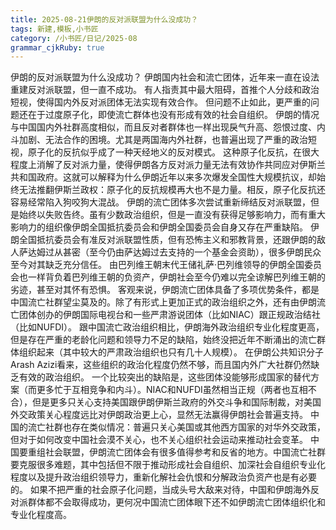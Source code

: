 ```yaml
---
title: 2025-08-21伊朗的反对派联盟为什么没成功？
tags: 新建,模板,小书匠
category: /小书匠/日记/2025-08
grammar_cjkRuby: true
---
```

伊朗的反对派联盟为什么没成功？ 伊朗国内社会和流亡团体，近年来一直在设法重建反对派联盟，但一直不成功。 有人指责其中最大阻碍，首推个人分歧和政治短视，使得国内外反对派团体无法实现有效合作。 但问题不止如此，更严重的问题还在于过度原子化，即使流亡群体也没有形成有效的社会自组织。 伊朗的情况与中国国内外社群高度相似，而且反对者群体也一样出现戾气升高、怨恨过度、内斗加剧、无法合作的困境。尤其是两国海内外社群，也普遍出现了严重的政治短视，原子化的反抗似乎成了一种天经地义的反对模式。 这种原子化反抗，在很大程度上消解了反对派力量，使得伊朗各方反对派力量无法有效协作共同应对伊斯兰共和国政府。这就可以解释为什么伊朗近年以来多次爆发全国性大规模抗议，却始终无法推翻伊斯兰政权：原子化的反抗规模再大也不是力量。相反，原子化反抗还容易经常陷入狗咬狗大混战。 伊朗的流亡团体多次尝试重新缔结反对派联盟，但是始终以失败告终。虽有少数政治组织，但是一直没有获得足够影响力，而有重大影响力的组织像伊朗全国抵抗委员会和伊朗全国委员会自身又存在严重缺陷。 伊朗全国抵抗委员会有准反对派联盟性质，但有恐怖主义和邪教背景，还跟伊朗的敌人萨达姆过从甚密（至今仍由萨达姆过去支持的一个基金会资助），很多伊朗民众至今对其缺乏充分信任。 由巴列维王朝末代王储礼萨·巴列维领导的伊朗全国委员会也一样背负着巴列维王朝的负资产，伊朗社会至今仍难以完全谅解巴列维王朝的劣迹，甚至对其怀有恐惧。 客观来说，伊朗流亡团体具备了多项优势条件，都是中国流亡社群望尘莫及的。除了有形式上更加正式的政治组织之外，还有由伊朗流亡团体创办的伊朗国际电视台和一些严肃游说团体（比如NIAC）跟正规政治结社（比如NUFDI）。 跟中国流亡政治组织相比，伊朗海外政治组织专业化程度更高，但是存在严重的老龄化问题和领导力不足的缺陷，始终没把近年不断涌出的流亡群体组织起来（其中较大的严肃政治组织也只有几十人规模）。 在伊朗公共知识分子Arash Azizi看来，这些组织的政治化程度仍然不够，而且国内外广大社群仍然缺乏有效的政治组织。 一个比较突出的缺陷是，这些团体没能够形成国家的替代方案（而更多忙于互相竞争和内斗）。NIAC和NUFDI虽然相当正规（两者也互相不合），但是更多只关心支持美国跟伊朗伊斯兰政府的外交斗争和国际制裁，对美国外交政策关心程度远比对伊朗政治更上心，显然无法赢得伊朗社会普遍支持。 中国的流亡社群也存在类似情况：普遍只关心美国或其他西方国家的对华外交政策，但对于如何改变中国社会漠不关心，也不关心组织社会运动来推动社会变革。 中国要重组社会联盟，伊朗流亡团体会有很多值得参考和反省的地方。中国流亡社群要克服很多难题，其中包括但不限于推动形成社会自组织、加深社会自组织专业化程度以及提升政治组织领导力，重新化解社会仇恨和分解政治负资产也是有必要的。 如果不把严重的社会原子化问题，当成头号大敌来对待，中国和伊朗海外反对派群体都不会取得成功，更何况中国流亡团体眼下还不如伊朗流亡团体组织化和专业化程度高。